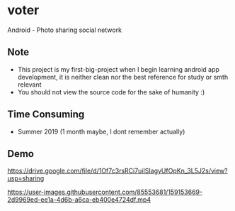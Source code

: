 # voter
Android - Photo sharing social network 

## Note
- This project is my first-big-project when I begin learning android app development, it is neither clean nor the best reference for study or smth relevant
- You should not view the source code for the sake of humanity :)

## Time Consuming
- Summer 2019 (1 month maybe, I dont remember actually)

## Demo

https://drive.google.com/file/d/1Of7c3rsRCi7uiISIagyUfOpKn_3L5J2s/view?usp=sharing


https://user-images.githubusercontent.com/85553681/159153669-2d9969ed-ee1a-4d6b-a6ca-eb400e4724df.mp4

